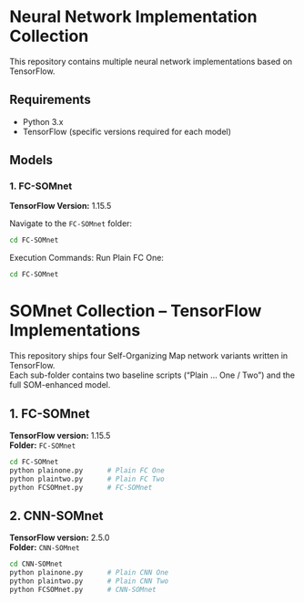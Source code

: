 # Neural Network Implementation Collection

This repository contains multiple neural network implementations based on TensorFlow.

## Requirements

- Python 3.x
- TensorFlow (specific versions required for each model)

## Models

### 1. FC-SOMnet
**TensorFlow Version:** 1.15.5

Navigate to the `FC-SOMnet` folder:

```bash
cd FC-SOMnet
```
Execution Commands:
Run Plain FC One:
```bash
cd FC-SOMnet
```


# SOMnet Collection – TensorFlow Implementations

This repository ships four Self-Organizing Map network variants written in TensorFlow.  
Each sub-folder contains two baseline scripts (“Plain … One / Two”) and the full SOM-enhanced model.

## 1. FC-SOMnet  
**TensorFlow version:** 1.15.5  
**Folder:** `FC-SOMnet`

```bash
cd FC-SOMnet
python plainone.py      # Plain FC One
python plaintwo.py      # Plain FC Two
python FCSOMnet.py      # FC-SOMnet
``` 
## 2. CNN-SOMnet
**TensorFlow version:** 2.5.0  
**Folder:** `CNN-SOMnet`

```bash
cd CNN-SOMnet
python plainone.py      # Plain CNN One
python plaintwo.py      # Plain CNN Two
python FCSOMnet.py      # CNN-SOMnet

